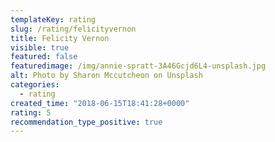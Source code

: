 ```yaml
---
templateKey: rating
slug: /rating/felicityvernon
title: Felicity Vernon
visible: true
featured: false
featuredimage: /img/annie-spratt-3A46Gcjd6L4-unsplash.jpg
alt: Photo by Sharon Mccutcheon on Unsplash
categories:
  - rating
created_time: "2018-06-15T18:41:28+0000"
rating: 5
recommendation_type_positive: true
---
```


